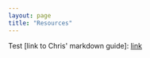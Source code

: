 ```yaml
---
layout: page
title: "Resources"
---
```


Test [link to Chris' markdown guide]: [link](../Misc/CMsMarkdown.md)